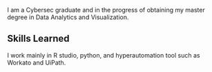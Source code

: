 I am a Cybersec graduate and in the progress of obtaining my master degree in Data Analytics and Visualization. 


## Skills Learned

I work mainly in R studio, python, and hyperautomation tool such as Workato and UiPath. 

